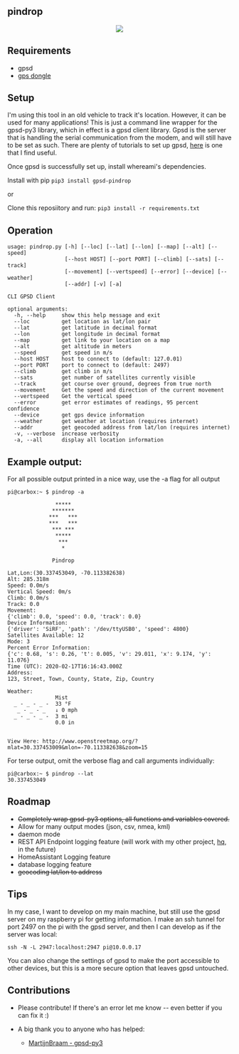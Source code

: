 ## pindrop

<p align="center">
    <img src="https://user-images.githubusercontent.com/7833164/74372681-10822d80-4da9-11ea-9674-10727f35971b.gif"></img>
</p>

## Requirements 

- gpsd
- [gps dongle](https://www.amazon.com/GlobalSat-BU-353-S4-USB-Receiver-Black/dp/B008200LHW)


## Setup

I'm using this tool in an old vehicle to track it's location. However, it can be used for many applications! This is just a command line wrapper for the gpsd-py3 library, which in effect is a gpsd client library. Gpsd is the server that is handling the serial communication from the modem, and will still have to be set as such. There are plenty of tutorials to set up gpsd, [here](https://gpsd.gitlab.io/gpsd/installation.html) is one that I find useful.

Once gpsd is successfully set up, install whereami's dependencies.

Install with pip
`pip3 install gpsd-pindrop`

or

Clone this reposiitory and run: 
`pip3 install -r requirements.txt`

## Operation

```
usage: pindrop.py [-h] [--loc] [--lat] [--lon] [--map] [--alt] [--speed]
                  [--host HOST] [--port PORT] [--climb] [--sats] [--track]
                  [--movement] [--vertspeed] [--error] [--device] [--weather]
                  [--addr] [-v] [-a]

CLI GPSD Client

optional arguments:
  -h, --help     show this help message and exit
  --loc          get location as lat/lon pair
  --lat          get latitude in decimal format
  --lon          get longitude in decimal format
  --map          get link to your location on a map
  --alt          get altitude in meters
  --speed        get speed in m/s
  --host HOST    host to connect to (default: 127.0.01)
  --port PORT    port to connect to (default: 2497)
  --climb        get climb in m/s
  --sats         get number of satellites currently visible
  --track        get course over ground, degrees from true north
  --movement     Get the speed and direction of the current movement
  --vertspeed    Get the vertical speed
  --error        get error estimates of readings, 95 percent confidence
  --device       get gps device information
  --weather      get weather at location (requires internet)
  --addr         get geocoded address from lat/lon (requires internet)
  -v, --verbose  increase verbosity
  -a, --all      display all location information
```

## Example output:

For all possible output printed in a nice way, use the -a flag for all output
```
pi@carbox:~ $ pindrop -a

               *****
              *******
             ***   ***
             ***   ***
              *** ***
               *****
                ***
                 *

              Pindrop

Lat,Lon:(30.337453049, -70.113382638)
Alt: 285.318m
Speed: 0.0m/s
Vertical Speed: 0m/s
Climb: 0.0m/s
Track: 0.0
Movement:
{'climb': 0.0, 'speed': 0.0, 'track': 0.0}
Device Information:
{'driver': 'SiRF', 'path': '/dev/ttyUSB0', 'speed': 4800}
Satellites Available: 12
Mode: 3
Percent Error Information:
{'c': 0.68, 's': 0.26, 't': 0.005, 'v': 29.011, 'x': 9.174, 'y': 11.076}
Time (UTC): 2020-02-17T16:16:43.000Z
Address:
123, Street, Town, County, State, Zip, Country

Weather:
               Mist
  _ - _ - _ -  33 °F
   _ - _ - _   ↓ 0 mph
  _ - _ - _ -  3 mi
               0.0 in


View Here: http://www.openstreetmap.org/?mlat=30.337453009&mlon=-70.113382638&zoom=15
```

For terse output, omit the verbose flag and call arguments individually:
``` 
pi@carbox:~ $ pindrop --lat
30.337453049
```

## Roadmap

- ~~Completely wrap gpsd-py3 options, all functions and variables covered.~~
- Allow for many output modes (json, csv, nmea, kml)
- daemon mode
- REST API Endpoint logging feature (will work with my other project, [hq](https://github.com/needmorecowbell/hq), in the future)
- HomeAssistant Logging feature
- database logging feature
- ~~geocoding lat/lon to address~~

## Tips

In my case, I want to develop on my main machine, but still use the gpsd server on my raspberry pi for getting information. I make an ssh tunnel for port 2497 on the pi with the gpsd server, and then I can develop as if the server was local:

`ssh -N -L 2947:localhost:2947 pi@10.0.0.17`

You can also change the settings of gpsd to make the port accessible to other devices, but this is a more secure option that leaves gpsd untouched. 

## Contributions

- Please contribute! If there's an error let me know -- even better if you can fix it :)

- A big thank you to anyone who has helped:
    - [MartijnBraam - gpsd-py3](https://github.com/MartijnBraam/gpsd-py3)

